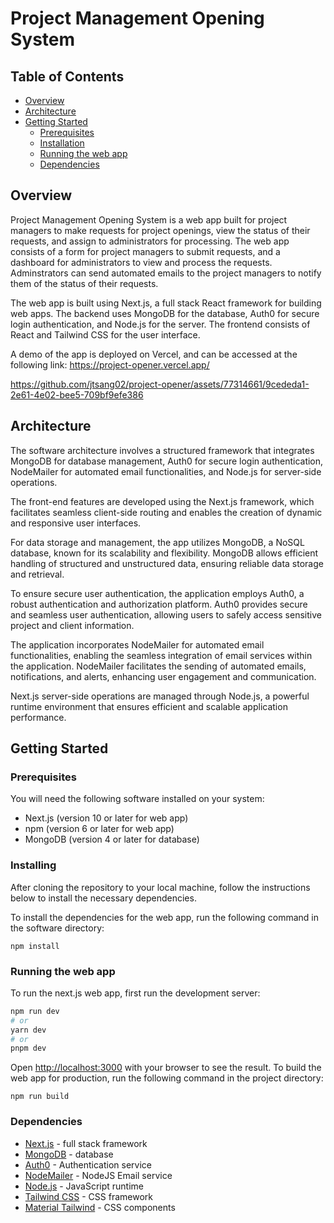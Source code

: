 # Project Management Opening System

## Table of Contents

- [Overview](#overview)
- [Architecture](#architecture)
- [Getting Started](#getting-started)
    * [Prerequisites](#prerequisites)
    * [Installation](#installing)
    * [Running the web app](#running-the-web-app)
    * [Dependencies](#dependencies)

## Overview

Project Management Opening System is a web app built for project managers to make requests for project openings, view the status of their requests, and assign to administrators for processing.  The web app consists of a form for project managers to submit requests, and a dashboard for administrators to view and process the requests.  Adminstrators can send automated emails to the project managers to notify them of the status of their requests.

The web app is built using Next.js, a full stack React framework for building web apps.  The backend uses MongoDB for the database, Auth0 for secure login authentication, and Node.js for the server.  The frontend consists of React and Tailwind CSS for the user interface.

A demo of the app is deployed on Vercel, and can be accessed at the following link: https://project-opener.vercel.app/

https://github.com/jtsang02/project-opener/assets/77314661/9cededa1-2e61-4e02-bee5-709bf9efe386

## Architecture

The software architecture involves a structured framework that integrates MongoDB for database management, Auth0 for secure login authentication, NodeMailer for automated email functionalities, and Node.js for server-side operations.

The front-end features are developed using the Next.js framework, which facilitates seamless client-side routing and enables the creation of dynamic and responsive user interfaces.

For data storage and management, the app utilizes MongoDB, a NoSQL database, known for its scalability and flexibility. MongoDB allows efficient handling of structured and unstructured data, ensuring reliable data storage and retrieval.

To ensure secure user authentication, the application employs Auth0, a robust authentication and authorization platform. Auth0 provides secure and seamless user authentication, allowing users to safely access sensitive project and client information.

The application incorporates NodeMailer for automated email functionalities, enabling the seamless integration of email services within the application. NodeMailer facilitates the sending of automated emails, notifications, and alerts, enhancing user engagement and communication.

Next.js server-side operations are managed through Node.js, a powerful runtime environment that ensures efficient and scalable application performance.

## Getting Started

### Prerequisites

You will need the following software installed on your system:

* Next.js (version 10 or later for web app)
* npm (version 6 or later for web app)
* MongoDB (version 4 or later for database)

### Installing

After cloning the repository to your local machine, follow the instructions below to install the necessary dependencies.

To install the dependencies for the web app, run the following command in the software directory:

```
npm install
```


### Running the web app

To run the next.js web app, first run the development server:

```bash
npm run dev
# or
yarn dev
# or
pnpm dev
```

Open [http://localhost:3000](http://localhost:3000) with your browser to see the result.
To build the web app for production, run the following command in the project directory:

```
npm run build
```

### Dependencies

* [Next.js](https://nextjs.org/) - full stack framework 
* [MongoDB](https://www.mongodb.com/) - database 
* [Auth0](https://auth0.com/) - Authentication service
* [NodeMailer](https://nodemailer.com/about/) - NodeJS Email service
* [Node.js](https://nodejs.org/en/) - JavaScript runtime
* [Tailwind CSS](https://tailwindcss.com/) - CSS framework
* [Material Tailwind](https://material-tailwind.com/) - CSS components
  

